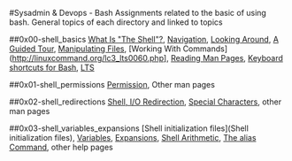 #Sysadmin & Devops - Bash
Assignments related to the basic of using bash. General topics of each directory and linked to topics

##0x00-shell_basics
[What Is "The Shell"?](http://linuxcommand.org/lc3_lts0010.php), [Navigation](http://linuxcommand.org/lc3_lts0020.php),
[Looking Around](http://linuxcommand.org/lc3_lts0030.php), [A Guided Tour](http://linuxcommand.org/lc3_lts0040.php),
[Manipulating Files](http://linuxcommand.org/lc3_lts0050.php), [Working With Commands](http://linuxcommand.org/lc3_lts0060.php],
[Reading Man Pages](http://linuxcommand.org/reading_man_pages.php), [Keyboard shortcuts for Bash](http://www.howtogeek.com/howto/ubuntu/keyboard-shortcuts-for-bash-command-shell-for-ubuntu-debian-suse-redhat-linux-etc/),
[LTS](https://wiki.ubuntu.com/LTS)

##0x01-shell_permissions
[Permission](http://linuxcommand.org/lc3_lts0090.php), Other man pages

##0x02-shell_redirections
[Shell, I/O Redirection](http://linuxcommand.org/lc3_lts0070.php), [Special Characters](http://mywiki.wooledge.org/BashGuide/SpecialCharacters),
other man pages

##0x03-shell_variables_expansions
[Shell initialization files](Shell initialization files), [Variables](http://tldp.org/LDP/Bash-Beginners-Guide/html/sect_03_02.html), 
[Expansions](http://linuxcommand.org/lc3_lts0080.php), [Shell Arithmetic](https://www.gnu.org/software/bash/manual/html_node/Shell-Arithmetic.html),
[The alias Command](http://www.linfo.org/alias.html), other help pages